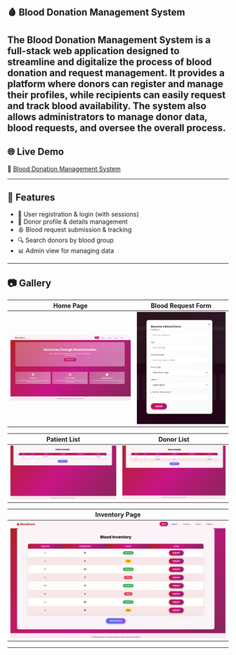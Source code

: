 ## 🩸 Blood Donation Management System

The Blood Donation Management System is a full-stack web application designed to streamline and digitalize the process of blood donation and request management. It provides a platform where donors can register and manage their profiles, while recipients can easily request and track blood availability. The system also allows administrators to manage donor data, blood requests, and oversee the overall process.
---

## 🌐 Live Demo  
🔗 [Blood Donation Management System](https://adityamahekar.github.io/Blood_Donation__Management/)

---

## 🚀 Features
- 🧍 User registration & login (with sessions)  
- 👤 Donor profile & details management  
- 🩸 Blood request submission & tracking  
- 🔍 Search donors by blood group
- 📊 Admin view for managing data  

---

## 📷 Gallery 

| Home Page | Blood Request Form |
|------------|--------------------|
| ![Home Page](bb1.png) | ![Blood Request Form](bb2.png) |

| Patient List | Donor List |
|--------------|------------|
| ![Patient List](bb5.png) | ![Donor List](bb4.png) |

| Inventory Page |
|--------------|
| ![Inventory List](bb3.png) |
---






